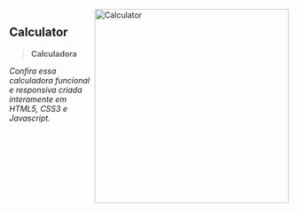 <img src="" min-width="350px" max-width="350px" width="350px" align="right" alt="Calculator">

## **Calculator** <br>

> <strong>Calculadora <Em Desenvolvimento/></strong>

Confira essa calculadora funcional e responsiva criada interamente em HTML5, CSS3 e Javascript.
